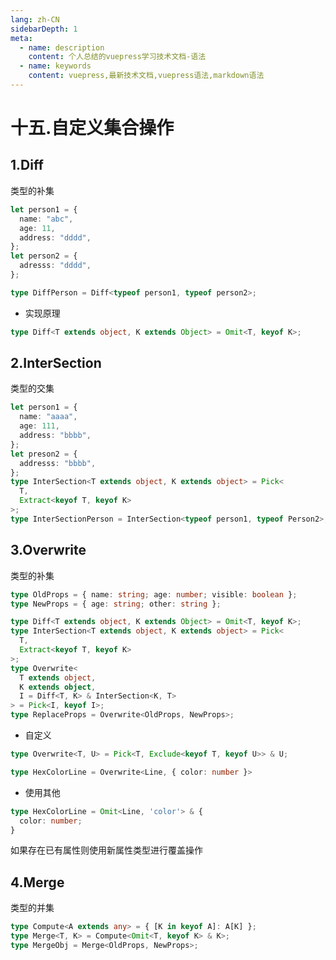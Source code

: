 ```yaml
---
lang: zh-CN
sidebarDepth: 1
meta:
  - name: description
    content: 个人总结的vuepress学习技术文档-语法
  - name: keywords
    content: vuepress,最新技术文档,vuepress语法,markdown语法
---
```


# 十五.自定义集合操作

## 1.Diff

类型的补集

```ts
let person1 = {
  name: "abc",
  age: 11,
  address: "dddd",
};
let person2 = {
  adresss: "dddd",
};

type DiffPerson = Diff<typeof person1, typeof person2>;
```

- 实现原理

```ts
type Diff<T extends object, K extends Object> = Omit<T, keyof K>;
```

## 2.InterSection

类型的交集

```ts
let person1 = {
  name: "aaaa",
  age: 111,
  address: "bbbb",
};
let preson2 = {
  addresss: "bbbb",
};
type InterSection<T extends object, K extends object> = Pick<
  T,
  Extract<keyof T, keyof K>
>;
type InterSectionPerson = InterSection<typeof person1, typeof Person2>;
```

## 3.Overwrite

类型的补集

```ts
type OldProps = { name: string; age: number; visible: boolean };
type NewProps = { age: string; other: string };

type Diff<T extends object, K extends Object> = Omit<T, keyof K>;
type InterSection<T extends object, K extends object> = Pick<
  T,
  Extract<keyof T, keyof K>
>;
type Overwrite<
  T extends object,
  K extends object,
  I = Diff<T, K> & InterSection<K, T>
> = Pick<I, keyof I>;
type ReplaceProps = Overwrite<OldProps, NewProps>;
```

- 自定义

```ts
type Overwrite<T, U> = Pick<T, Exclude<keyof T, keyof U>> & U;
```

```ts
type HexColorLine = Overwrite<Line, { color: number }>
```

- 使用其他

```ts
type HexColorLine = Omit<Line, 'color'> & {
  color: number;
}
```

如果存在已有属性则使用新属性类型进行覆盖操作

## 4.Merge

类型的并集

```ts
type Compute<A extends any> = { [K in keyof A]: A[K] };
type Merge<T, K> = Compute<Omit<T, keyof K> & K>;
type MergeObj = Merge<OldProps, NewProps>;
```

